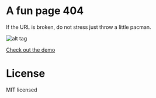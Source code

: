 # A fun page 404
If the URL is broken, do not stress just throw a little pacman.


![alt tag](https://raw.github.com/leonardoscorza/pacman/tree/master/image/printscreen.jpg)

[Check out the demo](stormy-anchorage-6431.herokuapp.com/404.html)

# License

MIT licensed
